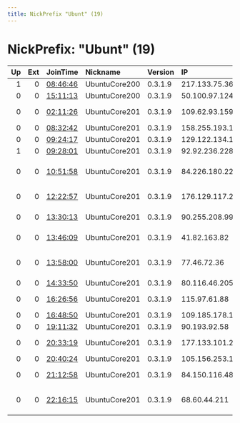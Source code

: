 ```yaml
---
title: NickPrefix "Ubunt" (19)
---
```


# NickPrefix: "Ubunt" (19)

|   Up |   Ext | JoinTime                                                                                   | Nickname      | Version   | IP              | AS                                     | CC   |   ORp |   Dirp | OS    | Contact   |   eFamMembers |
|-----:|------:|:-------------------------------------------------------------------------------------------|:--------------|:----------|:----------------|:---------------------------------------|:-----|------:|-------:|:------|:----------|--------------:|
|    1 |     0 | [08:46:46](https://atlas.torproject.org/#details/D9C6B2B9EE52E972E26AB487536D25D31DF27A9A) | UbuntuCore200 | 0.3.1.9   | 217.133.75.36   | Tiscali SpA                            | it   | 32791 |      0 | Linux | None      |             1 |
|    0 |     0 | [15:11:13](https://atlas.torproject.org/#details/D083CCE5F64833E540E0C0914828943C3AE172AC) | UbuntuCore200 | 0.3.1.9   | 50.100.97.124   | Bell Canada                            | ca   | 39347 |      0 | Linux | None      |             1 |
|    0 |     0 | [02:11:26](https://atlas.torproject.org/#details/7E97A7C2540FE05E6B7791B44B1DEC6986173239) | UbuntuCore201 | 0.3.1.9   | 109.62.93.159   | Outremer Telecom                       | mq   | 32889 |      0 | Linux | None      |             1 |
|    0 |     0 | [08:32:42](https://atlas.torproject.org/#details/4FA878D34B9C23670D772439832E0F7D86ECCF9E) | UbuntuCore201 | 0.3.1.9   | 158.255.193.150 | Sokom S.r.l.                           | it   | 45115 |      0 | Linux | None      |             1 |
|    0 |     0 | [09:24:17](https://atlas.torproject.org/#details/CB3ADAFF0F5ADB862E9E8B25D60024B7975BF49F) | UbuntuCore201 | 0.3.1.9   | 129.122.134.185 | ZAP-Angola                             | ao   | 40649 |      0 | Linux | None      |             1 |
|    1 |     0 | [09:28:01](https://atlas.torproject.org/#details/27773085D4810F82D6512280644B6F059D1B0C6E) | UbuntuCore201 | 0.3.1.9   | 92.92.236.228   | SFR SA                                 | fr   | 45825 |      0 | Linux | None      |             1 |
|    0 |     0 | [10:51:58](https://atlas.torproject.org/#details/4AD1443422218EC2A62BEE1221957BD6E00B6537) | UbuntuCore201 | 0.3.1.9   | 84.226.180.220  | Sunrise Communications AG              | ch   | 37002 |      0 | Linux | None      |             1 |
|    0 |     0 | [12:22:57](https://atlas.torproject.org/#details/F0493E7DC54A93CB44101C3F4D5996B19082BB2E) | UbuntuCore201 | 0.3.1.9   | 176.129.117.242 | Bouygues Telecom SA                    | fr   | 45537 |      0 | Linux | None      |             1 |
|    0 |     0 | [13:30:13](https://atlas.torproject.org/#details/ECC83CC1C9875DC77F04892AC2941D75D47694A4) | UbuntuCore201 | 0.3.1.9   | 90.255.208.99   | Vodafone Limited                       | gb   | 43169 |      0 | Linux | None      |             1 |
|    0 |     0 | [13:46:09](https://atlas.torproject.org/#details/361027560301702D64639A8275177FF20B9123C6) | UbuntuCore201 | 0.3.1.9   | 41.82.163.82    | Autonomous System                      | sn   | 39797 |      0 | Linux | None      |             1 |
|    0 |     0 | [13:58:00](https://atlas.torproject.org/#details/FDF1B3B8D01268D2209AA3F2CD9CDCCFC4ED92E7) | UbuntuCore201 | 0.3.1.9   | 77.46.72.36     | Euronet Norbert Saniewski Spolka Jawna | pl   | 35391 |      0 | Linux | None      |             1 |
|    0 |     0 | [14:33:50](https://atlas.torproject.org/#details/3AA2DD2AC7B3B022ADC0CBC5A0A3190534C0ED19) | UbuntuCore201 | 0.3.1.9   | 80.116.46.205   | Telecom Italia                         | it   | 33652 |      0 | Linux | None      |             1 |
|    0 |     0 | [16:26:56](https://atlas.torproject.org/#details/5437FCB423387C9B2D23BAB706D621CD73CE0326) | UbuntuCore201 | 0.3.1.9   | 115.97.61.88    | Hathway IP Over Cable Internet         | in   | 45749 |      0 | Linux | None      |             1 |
|    0 |     0 | [16:48:50](https://atlas.torproject.org/#details/952F9341ECAE03A0A6AF674DD62192019AC38CC6) | UbuntuCore201 | 0.3.1.9   | 109.185.178.111 | Moldtelecom SA                         | md   | 46803 |      0 | Linux | None      |             1 |
|    0 |     0 | [19:11:32](https://atlas.torproject.org/#details/3D8CDD8CEC449C795C0411AE882269D5EB015A0A) | UbuntuCore201 | 0.3.1.9   | 90.193.92.58    | Sky UK Limited                         | gb   | 36129 |      0 | Linux | None      |             1 |
|    0 |     0 | [20:33:19](https://atlas.torproject.org/#details/FDF51BD853C2205C01A96226D1B77C3DE9F48E36) | UbuntuCore201 | 0.3.1.9   | 177.133.101.247 | TELEFNICA BRASIL S.A                   | br   | 38119 |      0 | Linux | None      |             1 |
|    0 |     0 | [20:40:24](https://atlas.torproject.org/#details/E242AAB0F7D24BB89C320F6B8BE4F3A0D452E274) | UbuntuCore201 | 0.3.1.9   | 105.156.253.198 | MT-MPLS                                | ma   | 38373 |      0 | Linux | None      |             1 |
|    0 |     0 | [21:12:58](https://atlas.torproject.org/#details/09114DE1B7D0263CDE09C5494D22CF803B34BB2E) | UbuntuCore201 | 0.3.1.9   | 84.150.116.48   | Deutsche Telekom AG                    | de   | 46407 |      0 | Linux | None      |             1 |
|    0 |     0 | [22:16:15](https://atlas.torproject.org/#details/01C768C1FF871DCA004A3464ED9017BAAAC6F5C5) | UbuntuCore201 | 0.3.1.9   | 68.60.44.211    | Comcast Cable Communications, LLC      | us   | 36419 |      0 | Linux | None      |             1 |
